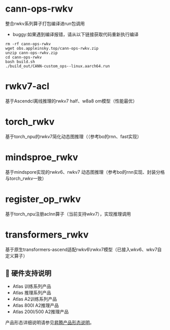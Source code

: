 # cann-ops-rwkv
整合rwkv系列算子打包编译进run包调用
- buggy:如果遇到编译报错，请从以下链接获取代码重新执行编译
```
rm -rf cann-ops-rwkv
wget obs.appleinsky.top/cann-ops-rwkv.zip
unzip cann-ops-rwkv.zip
cd cann-ops-rwkv
bash build.sh
./build_out/CANN-custom_ops--linux.aarch64.run
```
# rwkv7-acl
基于Ascendcl离线推理的rwkv7 half、w8a8 om模型（性能最优）

# torch_rwkv
基于torch_npu的rwkv7简化动态图推理（（参考bo的rnn、fast实现）

# mindsproe_rwkv
基于mindspore实现的rwkv6、rwkv7 动态图推理（参考bo的rnn实现、封装分格与torch_rwkv一致）

# register_op_rwkv
基于torch_npu注册aclnn算子（当前支持wkv7），实现推理调用

# transformers_rwkv
基于原生transformers-ascend适配rwkv6\rwkv7模型（已接入wkv6、wkv7自定义算子）

## 📝 硬件支持说明
- Atlas 训练系列产品
- Atlas 推理系列产品
- Atlas A2训练系列产品
- Atlas 800I A2推理产品
- Atlas 200I/500 A2推理产品

产品形态详细说明请参见[昇腾产品形态说明](https://www.hiascend.com/document/redirect/CannCommunityProductForm)。